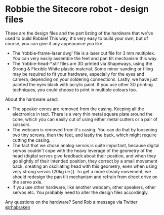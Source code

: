 # Robbie the Sitecore robot - design files #

These are the design files and the part listing of the hardware that we've used to build Robbie! This way, it's very easy to build your own, but of course, you can give it any appearance you like.

* The 'robbie-frame-laser.dwg' file is a laser cut file for 3 mm multiplex. You can very easily assemble the feet and pan tilt mechanism this way. 
* The 'robbie-head-*.stl' files are 3D printed via Shapeways, using the Strong & Flexible White plastic material. Some minor sanding or filing may be required to fit your hardware, especially for the eyes and camera, depending on your soldering connections. Lastly, we have just painted the eyes black with acrylic paint. If you use other 3D printing techniques, you could choose to print in multiple colours too.

About the hardware used:
* The speaker cones are removed from the casing. Keeping all the electronics in tact. There is a very thin metal square plate around the cone, which you can easily cut of using either metal cutters or a pair of scissors.
* The webcam is removed from it's casing. You can do that by loosening two tiny screws, then the feet, and lastly the back, which might require cutting the casing.
* The fact that we chose analog servos is quite important, because digital servos couldn't cope with the heavy leverage of the geometry of the head (digital servos give feedback about their position, and when they go slightly of their intended position, they correct by a small movement back, creating an oscillating head with this geometry, even when using very strong servos (20kg i.e.)). To get a more steady movement, we should redesign the pan tilt mechanism and refrain from direct drive on the servo axle.
* If you use other hardware, like another webcam, other speakers, other servos etc. You probably need to alter the design files accordingly.

Any questions on the hardware? Send Rob a message via Twitter [@rhabraken](https://twitter.com/rhabraken)